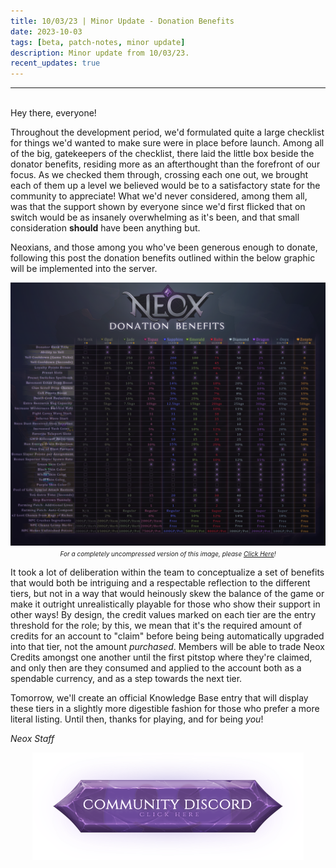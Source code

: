 ```yaml
---
title: 10/03/23 | Minor Update - Donation Benefits
date: 2023-10-03
tags: [beta, patch-notes, minor update]
description: Minor update from 10/03/23.
recent_updates: true
---
```


***
<br>
Hey there, everyone!

Throughout the development period, we'd formulated quite a large checklist for things we'd wanted to make sure were in place before launch. Among all of the big, gatekeepers of the checklist, there laid the little box beside the donator benefits, residing more as an afterthought than the forefront of our focus. As we checked them through, crossing each one out, we brought each of them up a level we believed would be to a satisfactory state for the community to appreciate! What we'd never considered, among them all, was that the support shown by everyone since we'd first flicked that on switch would be as insanely overwhelming as it's been, and that small consideration <b>should</b> have been anything but.

Neoxians, and those among you who've been generous enough to donate, following this post the donation benefits outlined within the below graphic will be implemented into the server.

<div class="spacer-medium"></div>
<center><img src="/assets/img/updates/100323/donatorbenefits.png"><br>
<em><font size="1">For a completely uncompressed version of this image, please <a href="https://i.imgur.com/xtjVgLt.png">Click Here</a>!</font></em></center>
<div class="spacer-medium"></div>

It took a lot of deliberation within the team to conceptualize a set of benefits that would both be intriguing and a respectable reflection to the different tiers, but not in a way that would heinously skew the balance of the game or make it outright unrealistically playable for those who show their support in other ways! By design, the credit values marked on each tier are the entry threshold for the role; by this, we mean that it's the required amount of credits for an account to "claim" before being being automatically upgraded into that tier, not the amount <em>purchased</em>. Members will be able to trade Neox Credits amongst one another until the first pitstop where they're claimed, and only then are they consumed and applied to the account both as a spendable currency, and as a step towards the next tier.

Tomorrow, we'll create an official Knowledge Base entry that will display these tiers in a slightly more digestible fashion for those who prefer a more literal listing. Until then, thanks for playing, and for being <em>you</em>!

<em>Neox Staff<br>

<div class="spacer-medium"></div>
<center><a href="https://discord.com/invite/neoxps"><img src="/assets/img/JoinDiscord.png"></a></center>